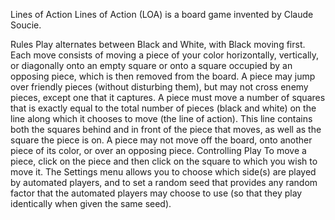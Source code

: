 Lines of Action
Lines of Action (LOA) is a board game invented by Claude Soucie.

Rules
Play alternates between Black and White, with Black moving first. Each move consists of moving a piece of your color horizontally, vertically, or diagonally onto an empty square or onto a square occupied by an opposing piece, which is then removed from the board. A piece may jump over friendly pieces (without disturbing them), but may not cross enemy pieces, except one that it captures. A piece must move a number of squares that is exactly equal to the total number of pieces (black and white) on the line along which it chooses to move (the line of action). This line contains both the squares behind and in front of the piece that moves, as well as the square the piece is on. A piece may not move off the board, onto another piece of its color, or over an opposing piece.
Controlling Play
To move a piece, click on the piece and then click on the square to which you wish to move it. The Settings menu allows you to choose which side(s) are played by automated players, and to set a random seed that provides any random factor that the automated players may choose to use (so that they play identically when given the same seed).
